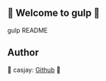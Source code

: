 ## 👋 Welcome to gulp 🚀  

gulp README  
  
  
## Author  

🤖 casjay: [Github](https://github.com/casjay) 🤖  
